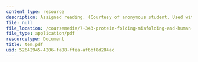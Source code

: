 ```yaml
---
content_type: resource
description: Assigned reading. (Courtesy of anonymous student. Used with permission.)
file: null
file_location: /coursemedia/7-343-protein-folding-misfolding-and-human-disease-fall-2004/526429454206fa88ffeaaf6bf8d284ac_tem.pdf
file_type: application/pdf
resourcetype: Document
title: tem.pdf
uid: 52642945-4206-fa88-ffea-af6bf8d284ac
---
```

